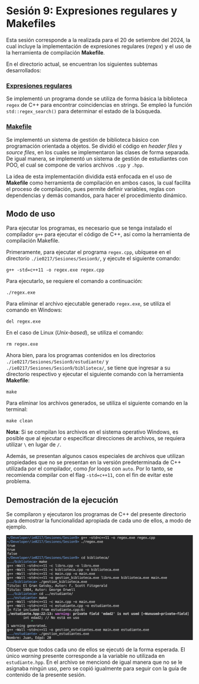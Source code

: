 # Sesión 9: Expresiones regulares y Makefiles

Esta sesión corresponde a la realizada para el 20 de setiembre del 2024, la cual incluye la implementación de expresiones regulares (_regex_) y el uso de la herramienta de compilación __Makefile__.

En el directorio actual, se encuentran los siguientes subtemas desarrollados:

### <ins>Expresiones regulares</ins>

Se implementó un programa donde se utiliza de forma básica la biblioteca `regex` de C++ para encontrar coincidencias en strings. Se empleó la función `std::regex_search()` para determinar el estado de la búsqueda.

### <ins>Makefile</ins>

Se implementó un sistema de gestión de biblioteca básico con programación orientada a objetos. Se dividió el código en _header files_ y _source files_, en los cuales se implementaron las clases de forma separada. De igual manera, se implementó un sistema de gestión de estudiantes con POO, el cual se compone de varios archivos `.cpp` y `.hpp`.

La idea de esta implementación dividida está enfocada en el uso de __Makefile__ como herramienta de compilación en ambos casos, la cual facilita el proceso de compilación, pues permite definir variables, reglas con dependencias y demás comandos, para hacer el procedimiento dinámico. 

## Modo de uso

Para ejecutar los programas, es necesario que se tenga instalado el compilador `g++` para ejecutar el código de C++, así como la herramienta de compilación Makefile.

Primeramente, para ejecutar el programa `regex.cpp`, ubíquese en el directorio `./ie0217/Sesiones/Sesion9/`, y ejecute el siguiente comando:

```
g++ -std=c++11 -o regex.exe regex.cpp
```

Para ejecutarlo, se requiere el comando a continuación:

```
./regex.exe
```

Para eliminar el archivo ejecutable generado `regex.exe`, se utiliza el comando en Windows:

```
del regex.exe
```

En el caso de Linux (_Unix-based_), se utiliza el comando:

```
rm regex.exe
```

Ahora bien, para los programas contenidos en los directorios `./ie0217/Sesiones/Sesion9/estudiante/` y `./ie0217/Sesiones/Sesion9/biblioteca/`, se tiene que ingresar a su directorio respectivo y ejecutar el siguiente comando con la herramienta __Makefile__:
```
make
```

Para eliminar los archivos generados, se utiliza el siguiente comando en la terminal:
```
make clean
```

__Nota__: Si se compilan los archivos en el sistema operativo Windows, es posible que al ejecutar o especificar direcciones de archivos, se requiera utilizar `\` en lugar de `/`.

Además, se presentan algunos casos especiales de archivos que utilizan propiedades que no se presentan en la versión predeterminada de C++ utilizada por el compilador, como _for_ loops con `auto`. Por lo tanto, se recomienda compilar con el flag `-std=c++11`, con el fin de evitar este problema.

## Demostración de la ejecución

Se compilaron y ejecutaron los programas de C++ del presente directorio para demostrar la funcionalidad apropiada de cada uno de ellos, a modo de ejemplo.

<img src="./images/ejemploEjecucion.png" width="750"/>

Observe que todos cada uno de ellos se ejecutó de la forma esperada. El único _warning_ presente corresponde a la variable no utilizada en `estudiante.hpp`. En el archivo se mencionó de igual manera que no se le asignaba ningún uso, pero se copió igualmente para seguir con la guía de contenido de la presente sesión.